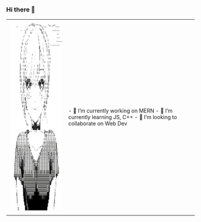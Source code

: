 ### Hi there 👋

  <table style="border: 0;">
  <tr style="border: 0">
    <td style="border: 0; padding: 10px;">
<img src="./indebx.png" style = "height: 500px">
    </td>
    <td>
- 🔭 I’m currently working on MERN
- 🌱 I’m currently learning JS, C++
- 👯 I’m looking to collaborate on Web Dev
    </td>
  </tr>
</table>
